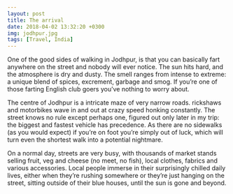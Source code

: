 ```yaml
---
layout: post
title: The arrival
date: 2018-04-02 13:32:20 +0300
img: jodhpur.jpg
tags: [Travel, India]
---
```

One of the good sides of walking in Jodhpur, is that you can basically fart anywhere on the street and nobody will ever notice. The sun hits hard, and the atmosphere is dry and dusty. The smell ranges from intense to extreme: a unique blend of spices, excrement, garbage and smog. If you’re one of those farting English club goers you’ve nothing to worry about.

The centre of Jodhpur is a intricate maze of very narrow roads. rickshaws and motorbikes wave in and out at crazy speed honking constantly. The street knows no rule except perhaps one, figured out only later in my trip: the biggest and fastest vehicle has precedence. As there are no sidewalks (as you would expect) if you’re on foot you’re simply out of luck, which will turn even the shortest walk into a potential nightmare.

On a normal day, streets are very busy, with thousands of market stands selling fruit, veg and cheese (no meet, no fish), local clothes, fabrics and various accessories. Local people immerse in their surprisingly chilled daily lives, either when they’re rushing somewhere or they’re just hanging on the street, sitting outside of their blue houses, until the sun is gone and beyond.